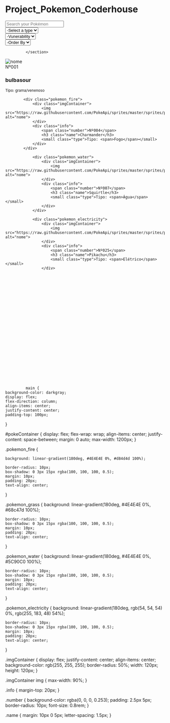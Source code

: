 # Project_Pokemon_Coderhouse

 <section class="button_banner">
            <div class="search_container">
                <input class="searchbar" type="text" placeholder="Search your Pokémon">
            </div>
          
       
  <div class="filter_container">
                <div class="dropdown">
                    <select name="Pokemon type" id="type">
                        <option selected="true" disabled="disabled" required> -Select a type</option>
                        <option value="AA"> TYPE 1</option>
                        <option value="AB"> TYPE 2</option>
                    </select>
                </div>
                <div class="dropdown">
                    <select name="Pokemon type" id="type">
                        <option selected="true" disabled="disabled" required> -Vunerability</option>
                        <option value="AA"> VUL 1</option>
                        <option value="AB"> VUL 2</option>
                    </select>
                </div>
                <div class="dropdown">
                    <select name="Pokemon type" id="type">
                        <option selected="true" disabled="disabled" required> -Order By</option>
                        <option value="AA"> A - Z</option>
                        <option value="AB"> Z - A</option>
                    </select>
                </div>
            </div>

             </section>







   <div class="pokemon_grass">
                <div class="imgContainer">
                    <img src="https://raw.githubusercontent.com/PokeApi/sprites/master/sprites/pokemon/1.png" alt="nome">
                </div>
                <div class="info">
                    <span class="number">Nº001</span>
                    <h3 class="name">bulbasour</h3>
                    <small class="type">Tipo: <span>grama/venenoso</span></small>
                </div>
            </div>
            
            <div class="pokemon_fire">
                <div class="imgContainer">
                    <img src="https://raw.githubusercontent.com/PokeApi/sprites/master/sprites/pokemon/4.png" alt="nome">
                </div>
                <div class="info">
                    <span class="number">Nº004</span>
                    <h3 class="name">Charmander</h3>
                    <small class="type">Tipo: <span>Fogo</span></small>
                </div>
            </div>
    
                <div class="pokemon_water">
                    <div class="imgContainer">
                        <img src="https://raw.githubusercontent.com/PokeApi/sprites/master/sprites/pokemon/7.png" alt="nome">
                    </div>
                    <div class="info">
                        <span class="number">Nº007</span>
                        <h3 class="name">Squirtle</h3>
                        <small class="type">Tipo: <span>Água</span></small>
                    </div>
                </div>
    
                <div class="pokemon_electricity">
                    <div class="imgContainer">
                        <img src="https://raw.githubusercontent.com/PokeApi/sprites/master/sprites/pokemon/25.png" alt="nome">
                    </div>
                    <div class="info">
                        <span class="number">Nº025</span>
                        <h3 class="name">Pikachu</h3>
                        <small class="type">Tipo: <span>Elétrico</span></small>
                    </div>


























             main {
    background-color: darkgray;
    display: flex;
    flex-direction: column;
    align-items: center;
    justify-content: center;
    padding-top: 100px;
}



#pokeContainer {
    display: flex;
    flex-wrap: wrap;
    align-items: center;
    justify-content: space-between;
    margin: 0 auto;
    max-width: 1200px;
}

.pokemon_fire {

    background: linear-gradient(180deg, #4E4E4E 0%, #d84d4d 100%);

    border-radius: 10px;
    box-shadow: 0 3px 15px rgba(100, 100, 100, 0.5);
    margin: 10px;
    padding: 20px;
    text-align: center;
}

.pokemon_grass {
    background: linear-gradient(180deg, #4E4E4E 0%, #68c47d 100%);


    border-radius: 10px;
    box-shadow: 0 3px 15px rgba(100, 100, 100, 0.5);
    margin: 10px;
    padding: 20px;
    text-align: center;
}

.pokemon_water {
    background: linear-gradient(180deg, #4E4E4E 0%, #5C90C0 100%);

    border-radius: 10px;
    box-shadow: 0 3px 15px rgba(100, 100, 100, 0.5);
    margin: 10px;
    padding: 20px;
    text-align: center;
}

.pokemon_electricity {
    background: linear-gradient(180deg, rgb(54, 54, 54) 0%, rgb(255, 183, 48) 54%);

    border-radius: 10px;
    box-shadow: 0 3px 15px rgba(100, 100, 100, 0.5);
    margin: 10px;
    padding: 20px;
    text-align: center;
}




.imgContainer {
    display: flex;
    justify-content: center;
    align-items: center;
    background-color: rgb(255, 255, 255);
    border-radius: 50%;
    width: 120px;
    height: 120px;
}

.imgContainer img {
    max-width: 90%;
}

.info {
    margin-top: 20px;
}

.number {
    background-color: rgba(0, 0, 0, 0.253);
    padding: 2.5px 5px;
    border-radius: 10px;
    font-size: 0.8rem;
}

.name {
    margin: 10px 0 5px;
    letter-spacing: 1.5px;
}